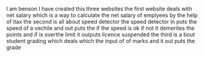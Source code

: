 I am benson
I have created this three websites
the first website deals with net salary which is a way to calculate the net salary of emplyees by the help of itax
the second is all about speed detector the speed detector in puts the speed of a vechile and out puts the if the speed is ok if not it demerites the points and if is overthe limit it outputs licence suspended
the third is a bout student grading which deals which the input of of marks and it out puts the grade